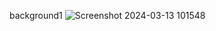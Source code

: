 background1
![Screenshot 2024-03-13 101548](https://github.com/vijayvikram1/backgrounds/assets/155557482/42ea0d04-63fd-4e57-b2ab-cd2561d7dff8)
